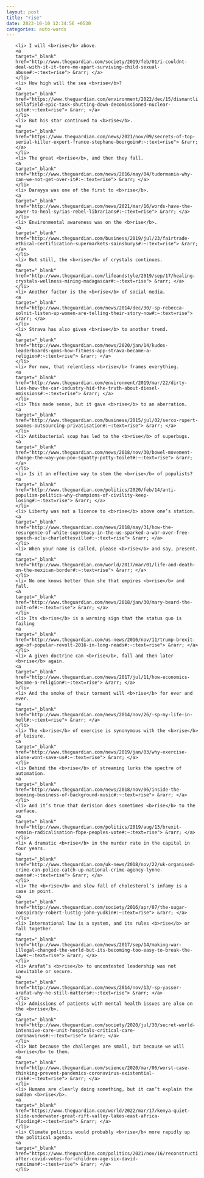 ```yaml
---
layout: post
title: "rise"
date: 2023-10-10 12:34:56 +0530
categories: auto-words
---
```

<ol>

    <li> I will <b>rise</b> above.
    <a 
    target="_blank" 
    href="http://www.theguardian.com/society/2019/feb/01/i-couldnt-deal-with-it-it-tore-me-apart-surviving-child-sexual-abuse#:~:text=rise"> &rarr; </a>
    </li>
    <li> How high will the sea <b>rise</b>?
    <a 
    target="_blank" 
    href="https://www.theguardian.com/environment/2022/dec/15/dismantling-sellafield-epic-task-shutting-down-decomissioned-nuclear-site#:~:text=rise"> &rarr; </a>
    </li>
    <li> But his star continued to <b>rise</b>.
    <a 
    target="_blank" 
    href="https://www.theguardian.com/news/2021/nov/09/secrets-of-top-serial-killer-expert-france-stephane-bourgoin#:~:text=rise"> &rarr; </a>
    </li>
    <li> The great <b>rise</b>, and then they fall.
    <a 
    target="_blank" 
    href="http://www.theguardian.com/news/2016/may/04/tudormania-why-can-we-not-get-over-it#:~:text=rise"> &rarr; </a>
    </li>
    <li> Darayya was one of the first to <b>rise</b>.
    <a 
    target="_blank" 
    href="http://www.theguardian.com/news/2021/mar/16/words-have-the-power-to-heal-syrias-rebel-librarians#:~:text=rise"> &rarr; </a>
    </li>
    <li> Environmental awareness was on the <b>rise</b>.
    <a 
    target="_blank" 
    href="http://www.theguardian.com/business/2019/jul/23/fairtrade-ethical-certification-supermarkets-sainsburys#:~:text=rise"> &rarr; </a>
    </li>
    <li> But still, the <b>rise</b> of crystals continues.
    <a 
    target="_blank" 
    href="http://www.theguardian.com/lifeandstyle/2019/sep/17/healing-crystals-wellness-mining-madagascar#:~:text=rise"> &rarr; </a>
    </li>
    <li> Another factor is the <b>rise</b> of social media.
    <a 
    target="_blank" 
    href="http://www.theguardian.com/news/2014/dec/30/-sp-rebecca-solnit-listen-up-women-are-telling-their-story-now#:~:text=rise"> &rarr; </a>
    </li>
    <li> Strava has also given <b>rise</b> to another trend.
    <a 
    target="_blank" 
    href="http://www.theguardian.com/news/2020/jan/14/kudos-leaderboards-qoms-how-fitness-app-strava-became-a-religion#:~:text=rise"> &rarr; </a>
    </li>
    <li> For now, that relentless <b>rise</b> frames everything.
    <a 
    target="_blank" 
    href="http://www.theguardian.com/environment/2019/mar/22/dirty-lies-how-the-car-industry-hid-the-truth-about-diesel-emissions#:~:text=rise"> &rarr; </a>
    </li>
    <li> This made sense, but it gave <b>rise</b> to an aberration.
    <a 
    target="_blank" 
    href="http://www.theguardian.com/business/2015/jul/02/serco-rupert-soames-outsourcing-privatisation#:~:text=rise"> &rarr; </a>
    </li>
    <li> Antibacterial soap has led to the <b>rise</b> of superbugs.
    <a 
    target="_blank" 
    href="http://www.theguardian.com/news/2018/nov/30/bowel-movement-change-the-way-you-poo-squatty-potty-toilet#:~:text=rise"> &rarr; </a>
    </li>
    <li> Is it an effective way to stem the <b>rise</b> of populists?
    <a 
    target="_blank" 
    href="http://www.theguardian.com/politics/2020/feb/14/anti-populism-politics-why-champions-of-civility-keep-losing#:~:text=rise"> &rarr; </a>
    </li>
    <li> Liberty was not a licence to <b>rise</b> above one’s station.
    <a 
    target="_blank" 
    href="http://www.theguardian.com/news/2018/may/31/how-the-resurgence-of-white-supremacy-in-the-us-sparked-a-war-over-free-speech-aclu-charlottesville#:~:text=rise"> &rarr; </a>
    </li>
    <li> When your name is called, please <b>rise</b> and say, present.
    <a 
    target="_blank" 
    href="http://www.theguardian.com/world/2017/mar/01/life-and-death-on-the-mexican-border#:~:text=rise"> &rarr; </a>
    </li>
    <li> No one knows better than she that empires <b>rise</b> and fall.
    <a 
    target="_blank" 
    href="http://www.theguardian.com/news/2018/jan/30/mary-beard-the-cult-of#:~:text=rise"> &rarr; </a>
    </li>
    <li> Its <b>rise</b> is a warning sign that the status quo is failing
    <a 
    target="_blank" 
    href="http://www.theguardian.com/us-news/2016/nov/11/trump-brexit-age-of-popular-revolt-2016-in-long-reads#:~:text=rise"> &rarr; </a>
    </li>
    <li> A given doctrine can <b>rise</b>, fall and then later <b>rise</b> again.
    <a 
    target="_blank" 
    href="http://www.theguardian.com/news/2017/jul/11/how-economics-became-a-religion#:~:text=rise"> &rarr; </a>
    </li>
    <li> And the smoke of their torment will <b>rise</b> for ever and ever.
    <a 
    target="_blank" 
    href="http://www.theguardian.com/news/2014/nov/26/-sp-my-life-in-hell#:~:text=rise"> &rarr; </a>
    </li>
    <li> The <b>rise</b> of exercise is synonymous with the <b>rise</b> of leisure.
    <a 
    target="_blank" 
    href="http://www.theguardian.com/news/2019/jan/03/why-exercise-alone-wont-save-us#:~:text=rise"> &rarr; </a>
    </li>
    <li> Behind the <b>rise</b> of streaming lurks the spectre of automation.
    <a 
    target="_blank" 
    href="http://www.theguardian.com/news/2018/nov/06/inside-the-booming-business-of-background-music#:~:text=rise"> &rarr; </a>
    </li>
    <li> And it’s true that derision does sometimes <b>rise</b> to the surface.
    <a 
    target="_blank" 
    href="http://www.theguardian.com/politics/2019/aug/13/brexit-remain-radicalisation-fbpe-peoples-vote#:~:text=rise"> &rarr; </a>
    </li>
    <li> A dramatic <b>rise</b> in the murder rate in the capital in four years.
    <a 
    target="_blank" 
    href="http://www.theguardian.com/uk-news/2018/nov/22/uk-organised-crime-can-police-catch-up-national-crime-agency-lynne-owens#:~:text=rise"> &rarr; </a>
    </li>
    <li> The <b>rise</b> and slow fall of cholesterol’s infamy is a case in point.
    <a 
    target="_blank" 
    href="http://www.theguardian.com/society/2016/apr/07/the-sugar-conspiracy-robert-lustig-john-yudkin#:~:text=rise"> &rarr; </a>
    </li>
    <li> International law is a system, and its rules <b>rise</b> or fall together.
    <a 
    target="_blank" 
    href="http://www.theguardian.com/news/2017/sep/14/making-war-illegal-changed-the-world-but-its-becoming-too-easy-to-break-the-law#:~:text=rise"> &rarr; </a>
    </li>
    <li> Arafat’s <b>rise</b> to uncontested leadership was not inevitable or secure.
    <a 
    target="_blank" 
    href="http://www.theguardian.com/news/2014/nov/13/-sp-yasser-arafat-why-he-still-matters#:~:text=rise"> &rarr; </a>
    </li>
    <li> Admissions of patients with mental health issues are also on the <b>rise</b>.
    <a 
    target="_blank" 
    href="http://www.theguardian.com/society/2020/jul/30/secret-world-intensive-care-unit-hospitals-critical-care-coronavirus#:~:text=rise"> &rarr; </a>
    </li>
    <li> Not because the challenges are small, but because we will <b>rise</b> to them.
    <a 
    target="_blank" 
    href="http://www.theguardian.com/science/2020/mar/06/worst-case-thinking-prevent-pandemics-coronavirus-existential-risk#:~:text=rise"> &rarr; </a>
    </li>
    <li> Humans are clearly doing something, but it can’t explain the sudden <b>rise</b>.
    <a 
    target="_blank" 
    href="https://www.theguardian.com/world/2022/mar/17/kenya-quiet-slide-underwater-great-rift-valley-lakes-east-africa-flooding#:~:text=rise"> &rarr; </a>
    </li>
    <li> Climate politics would probably <b>rise</b> more rapidly up the political agenda.
    <a 
    target="_blank" 
    href="https://www.theguardian.com/politics/2021/nov/16/reconstruction-after-covid-votes-for-children-age-six-david-runciman#:~:text=rise"> &rarr; </a>
    </li>